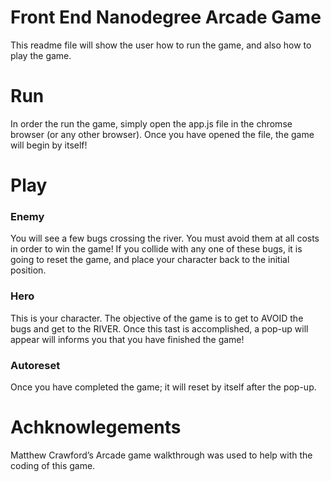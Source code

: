 # Front End Nanodegree Arcade Game
This readme file will show the user how to run the game, and also how to play the game.

# Run
In order the run the game, simply open the app.js file in the chromse browser (or any other browser). Once you have opened the file, the game will begin by itself!

# Play
### Enemy
You will see a few bugs crossing the river. You must avoid them at all costs in order to win the game! If you collide with any one of these bugs, it is going to reset the game, and place your character back to the initial position.

### Hero
This is your character. The objective of the game is to get to AVOID the bugs and get to the RIVER. Once this tast is accomplished, a pop-up will appear will informs you that you have finished the game!

### Autoreset
Once you have completed the game; it will reset by itself after the pop-up.

# Achknowlegements
Matthew Crawford’s Arcade game walkthrough was used to help with the coding of this game.

